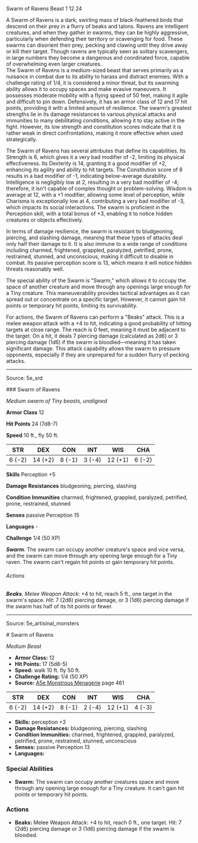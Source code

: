 <MonsterName/>Swarm of Ravens</MonsterName>
<CreatureType/>Beast</CreatureType>
<CR/>1</CR>
<AC/>12</AC>
<HP/>24</HP>
<summary>A Swarm of Ravens is a dark, swirling mass of black-feathered birds that descend on their prey in a flurry of beaks and talons. Ravens are intelligent creatures, and when they gather in swarms, they can be highly aggressive, particularly when defending their territory or scavenging for food. These swarms can disorient their prey, pecking and clawing until they drive away or kill their target. Though ravens are typically seen as solitary scavengers, in large numbers they become a dangerous and coordinated force, capable of overwhelming even larger creatures.</summary>

<summary>The Swarm of Ravens is a medium-sized beast that serves primarily as a nuisance in combat due to its ability to harass and distract enemies. With a challenge rating of 1/4, it is considered a minor threat, but its swarming ability allows it to occupy spaces and make evasive maneuvers. It possesses moderate mobility with a flying speed of 50 feet, making it agile and difficult to pin down. Defensively, it has an armor class of 12 and 17 hit points, providing it with a limited amount of resilience. The swarm's greatest strengths lie in its damage resistances to various physical attacks and immunities to many debilitating conditions, allowing it to stay active in the fight. However, its low strength and constitution scores indicate that it is rather weak in direct confrontations, making it more effective when used strategically.</summary>

<detail>

The Swarm of Ravens has several attributes that define its capabilities. Its Strength is 6, which gives it a very bad modifier of -2, limiting its physical effectiveness. Its Dexterity is 14, granting it a good modifier of +2, enhancing its agility and ability to hit targets. The Constitution score of 8 results in a bad modifier of -1, indicating below-average durability. Intelligence is negligibly low at 2, resulting in a very bad modifier of -4; therefore, it isn't capable of complex thought or problem-solving. Wisdom is average at 12, with a +1 modifier, allowing some level of perception, while Charisma is exceptionally low at 4, contributing a very bad modifier of -3, which impacts its social interactions. The swarm is proficient in the Perception skill, with a total bonus of +3, enabling it to notice hidden creatures or objects effectively.

In terms of damage resilience, the swarm is resistant to bludgeoning, piercing, and slashing damage, meaning that these types of attacks deal only half their damage to it. It is also immune to a wide range of conditions including charmed, frightened, grappled, paralyzed, petrified, prone, restrained, stunned, and unconscious, making it difficult to disable in combat. Its passive perception score is 13, which means it will notice hidden threats reasonably well.

The special ability of the Swarm is "Swarm," which allows it to occupy the space of another creature and move through any openings large enough for a Tiny creature. This maneuverability provides tactical advantages as it can spread out or concentrate on a specific target. However, it cannot gain hit points or temporary hit points, limiting its survivability.

For actions, the Swarm of Ravens can perform a "Beaks" attack. This is a melee weapon attack with a +4 to hit, indicating a good probability of hitting targets at close range. The reach is 0 feet, meaning it must be adjacent to the target. On a hit, it deals 7 piercing damage (calculated as 2d6) or 3 piercing damage (1d6) if the swarm is bloodied—meaning it has taken significant damage. This attack capability allows the swarm to pressure opponents, especially if they are unprepared for a sudden flurry of pecking attacks.</detail>



---

Source: 5e_srd

<statblock>
### Swarm of Ravens

*Medium swarm of Tiny beasts, unaligned*

**Armor Class** 12

**Hit Points** 24 (7d8-7)

**Speed** 10 ft., fly 50 ft.

| STR    | DEX     | CON    | INT    | WIS     | CHA    |
|--------|---------|--------|--------|---------|--------|
| 6 (-2) | 14 (+2) | 8 (-1) | 3 (-4) | 12 (+1) | 6 (-2) |

**Skills** Perception +5

**Damage Resistances** bludgeoning, piercing, slashing

**Condition Immunities** charmed, frightened, grappled, paralyzed, petrified, prone, restrained, stunned

**Senses** passive Perception 15

**Languages** -

**Challenge** 1/4 (50 XP)

***Swarm***. The swarm can occupy another creature's space and vice versa, and the swarm can move through any opening large enough for a Tiny raven. The swarm can't regain hit points or gain temporary hit points.

###### Actions

***Beaks***. *Melee Weapon Attack:* +4 to hit, reach 5 ft., one target in the swarm's space. *Hit:* 7 (2d6) piercing damage, or 3 (1d6) piercing damage if the swarm has half of its hit points or fewer.</statblock>




---

Source: 5e_artisinal_monsters

<statblock>
# Swarm of Ravens

*Medium* *Beast*

- **Armor Class:** 12
- **Hit Points:** 17 (5d8-5)
- **Speed:** walk 10 ft. fly 50 ft.
- **Challenge Rating:** 1/4 (50 XP)
- **Source:** [A5e Monstrous Menagerie](https://enpublishingrpg.com/products/level-up-monstrous-menagerie-a5e) page 461

| STR | DEX | CON | INT | WIS | CHA |
| --- | --- | --- | --- | --- | --- |
| 6 (-2) | 14 (+2) | 8 (-1) | 2 (-4) | 12 (+1) | 4 (-3) |

- **Skills:** perception +3
- **Damage Resistances:** bludgeoning, piercing, slashing
- **Condition Immunities:** charmed, frightened, grappled, paralyzed, petrified, prone, restrained, stunned, unconscious
- **Senses:** passive Perception 13
- **Languages:** 

### Special Abilities

- **Swarm:** The swarm can occupy another creatures space and move through any opening large enough for a Tiny creature. It can't gain hit points or temporary hit points.

### Actions

- **Beaks:** Melee Weapon Attack: +4 to hit, reach 0 ft., one target. Hit: 7 (2d6) piercing damage  or 3 (1d6) piercing damage if the swarm is bloodied.


</statblock>


